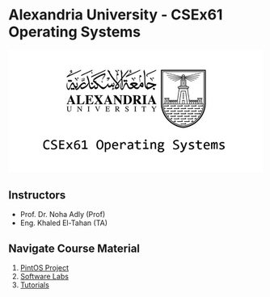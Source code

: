 # Alexandria University - CSEx61 Operating Systems

![Operating Systems Cover](assets\cover.png)

## Instructors

* Prof. Dr. Noha Adly (Prof)
* Eng. Khaled El-Tahan (TA)

## Navigate Course Material

1. [PintOS Project](https://github.com/KhaledElTahan/pintos)
2. [Software Labs](Labs\README.md)
3. [Tutorials](Tutorials\README.md)